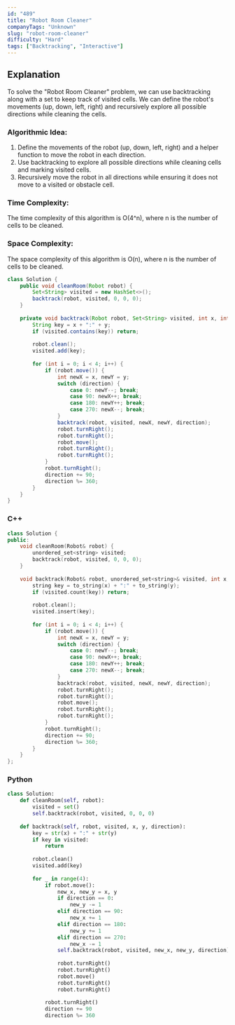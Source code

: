```yaml
---
id: "489"
title: "Robot Room Cleaner"
companyTags: "Unknown"
slug: "robot-room-cleaner"
difficulty: "Hard"
tags: ["Backtracking", "Interactive"]
---
```


## Explanation
To solve the "Robot Room Cleaner" problem, we can use backtracking along with a set to keep track of visited cells. We can define the robot's movements (up, down, left, right) and recursively explore all possible directions while cleaning the cells.

### Algorithmic Idea:
1. Define the movements of the robot (up, down, left, right) and a helper function to move the robot in each direction.
2. Use backtracking to explore all possible directions while cleaning cells and marking visited cells.
3. Recursively move the robot in all directions while ensuring it does not move to a visited or obstacle cell.

### Time Complexity:
The time complexity of this algorithm is O(4^n), where n is the number of cells to be cleaned.

### Space Complexity:
The space complexity of this algorithm is O(n), where n is the number of cells to be cleaned.
```java
class Solution {
    public void cleanRoom(Robot robot) {
        Set<String> visited = new HashSet<>();
        backtrack(robot, visited, 0, 0, 0);
    }
    
    private void backtrack(Robot robot, Set<String> visited, int x, int y, int direction) {
        String key = x + ":" + y;
        if (visited.contains(key)) return;
        
        robot.clean();
        visited.add(key);
        
        for (int i = 0; i < 4; i++) {
            if (robot.move()) {
                int newX = x, newY = y;
                switch (direction) {
                    case 0: newY--; break;
                    case 90: newX++; break;
                    case 180: newY++; break;
                    case 270: newX--; break;
                }
                backtrack(robot, visited, newX, newY, direction);
                robot.turnRight();
                robot.turnRight();
                robot.move();
                robot.turnRight();
                robot.turnRight();
            }
            robot.turnRight();
            direction += 90;
            direction %= 360;
        }
    }
}
```

### C++
```cpp
class Solution {
public:
    void cleanRoom(Robot& robot) {
        unordered_set<string> visited;
        backtrack(robot, visited, 0, 0, 0);
    }
    
    void backtrack(Robot& robot, unordered_set<string>& visited, int x, int y, int direction) {
        string key = to_string(x) + ":" + to_string(y);
        if (visited.count(key)) return;
        
        robot.clean();
        visited.insert(key);
        
        for (int i = 0; i < 4; i++) {
            if (robot.move()) {
                int newX = x, newY = y;
                switch (direction) {
                    case 0: newY--; break;
                    case 90: newX++; break;
                    case 180: newY++; break;
                    case 270: newX--; break;
                }
                backtrack(robot, visited, newX, newY, direction);
                robot.turnRight();
                robot.turnRight();
                robot.move();
                robot.turnRight();
                robot.turnRight();
            }
            robot.turnRight();
            direction += 90;
            direction %= 360;
        }
    }
};
```

### Python
```python
class Solution:
    def cleanRoom(self, robot):
        visited = set()
        self.backtrack(robot, visited, 0, 0, 0)
    
    def backtrack(self, robot, visited, x, y, direction):
        key = str(x) + ":" + str(y)
        if key in visited:
            return
        
        robot.clean()
        visited.add(key)
        
        for _ in range(4):
            if robot.move():
                new_x, new_y = x, y
                if direction == 0:
                    new_y -= 1
                elif direction == 90:
                    new_x += 1
                elif direction == 180:
                    new_y += 1
                elif direction == 270:
                    new_x -= 1
                self.backtrack(robot, visited, new_x, new_y, direction)
                
                robot.turnRight()
                robot.turnRight()
                robot.move()
                robot.turnRight()
                robot.turnRight()
                
            robot.turnRight()
            direction += 90
            direction %= 360
```